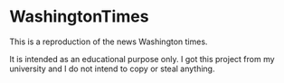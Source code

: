 # WashingtonTimes
This is a reproduction of the news Washington times.

It is intended as an educational purpose only. I got this project from my university and I do not intend to copy or steal anything. 

